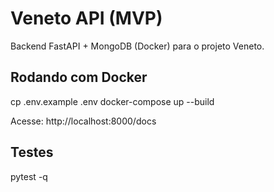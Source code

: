 # Veneto API (MVP)

Backend FastAPI + MongoDB (Docker) para o projeto Veneto.

## Rodando com Docker
cp .env.example .env
docker-compose up --build

Acesse: http://localhost:8000/docs

## Testes
pytest -q